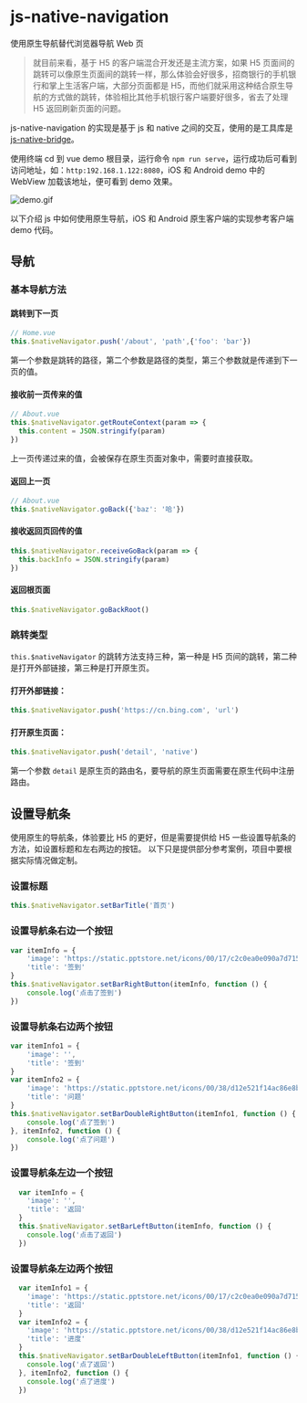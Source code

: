 # js-native-navigation
使用原生导航替代浏览器导航 Web 页

> 就目前来看，基于 H5 的客户端混合开发还是主流方案，如果 H5 页面间的跳转可以像原生页面间的跳转一样，那么体验会好很多，招商银行的手机银行和掌上生活客户端，大部分页面都是 H5，而他们就采用这种结合原生导航的方式做的跳转，体验相比其他手机银行客户端要好很多，省去了处理 H5 返回刷新页面的问题。

js-native-navigation 的实现是基于 js 和 native 之间的交互，使用的是工具库是 [js-native-bridge](https://github.com/al-liu/js-native-bridge)。

使用终端 cd 到 vue demo 根目录，运行命令 `npm run serve`，运行成功后可看到访问地址，如：`http:192.168.1.122:8080`，iOS 和 Android demo 中的 WebView 加载该地址，便可看到 demo 效果。

![demo.gif](https://upload-images.jianshu.io/upload_images/292794-53477569673c8042.gif?imageMogr2/auto-orient/strip%7CimageView2/2/w/379)

以下介绍 js 中如何使用原生导航，iOS 和 Android 原生客户端的实现参考客户端 demo 代码。

## 导航
### 基本导航方法
#### 跳转到下一页

```js
// Home.vue 
this.$nativeNavigator.push('/about', 'path',{'foo': 'bar'})
```
第一个参数是跳转的路径，第二个参数是路径的类型，第三个参数就是传递到下一页的值。

#### 接收前一页传来的值

```js
// About.vue
this.$nativeNavigator.getRouteContext(param => {
  this.content = JSON.stringify(param)
})
```
上一页传递过来的值，会被保存在原生页面对象中，需要时直接获取。

#### 返回上一页

```js
// About.vue
this.$nativeNavigator.goBack({'baz': '哈'})
```

#### 接收返回页回传的值

```js
this.$nativeNavigator.receiveGoBack(param => {
  this.backInfo = JSON.stringify(param)
})
```

#### 返回根页面

```js
this.$nativeNavigator.goBackRoot()
```

### 跳转类型
`this.$nativeNavigator` 的跳转方法支持三种，第一种是 H5 页间的跳转，第二种是打开外部链接，第三种是打开原生页。

#### 打开外部链接：

```js
this.$nativeNavigator.push('https://cn.bing.com', 'url')
```

#### 打开原生页面：

```js
this.$nativeNavigator.push('detail', 'native')
```
第一个参数 `detail` 是原生页的路由名，要导航的原生页面需要在原生代码中注册路由。


## 设置导航条
使用原生的导航条，体验要比 H5 的更好，但是需要提供给 H5 一些设置导航条的方法，如设置标题和左右两边的按钮。
以下只是提供部分参考案例，项目中要根据实际情况做定制。

### 设置标题

```js
this.$nativeNavigator.setBarTitle('首页')
```

### 设置导航条右边一个按钮

```js
var itemInfo = {
    'image': 'https://static.pptstore.net/icons/00/17/c2c0ea0e090a7d715514_s.png',
    'title': '签到'
}
this.$nativeNavigator.setBarRightButton(itemInfo, function () {
    console.log('点击了签到')
})
```

### 设置导航条右边两个按钮

```js
var itemInfo1 = {
    'image': '',
    'title': '签到'
}
var itemInfo2 = {
    'image': 'https://static.pptstore.net/icons/00/38/d12e521f14ac86e8bee9_s.png',
    'title': '问题'
}
this.$nativeNavigator.setBarDoubleRightButton(itemInfo1, function () {
    console.log('点了签到')
}, itemInfo2, function () {
    console.log('点了问题')
})
```

### 设置导航条左边一个按钮

```js
  var itemInfo = {
    'image': '',
    'title': '返回'
  }
  this.$nativeNavigator.setBarLeftButton(itemInfo, function () {
    console.log('点击了返回')
  })
```

### 设置导航条左边两个按钮

```js
  var itemInfo1 = {
    'image': 'https://static.pptstore.net/icons/00/17/c2c0ea0e090a7d715514_s.png',
    'title': '返回'
  }
  var itemInfo2 = {
    'image': 'https://static.pptstore.net/icons/00/38/d12e521f14ac86e8bee9_s.png',
    'title': '进度'
  }
  this.$nativeNavigator.setBarDoubleLeftButton(itemInfo1, function () {
    console.log('点了返回')
  }, itemInfo2, function () {
    console.log('点了进度')
  })
```
